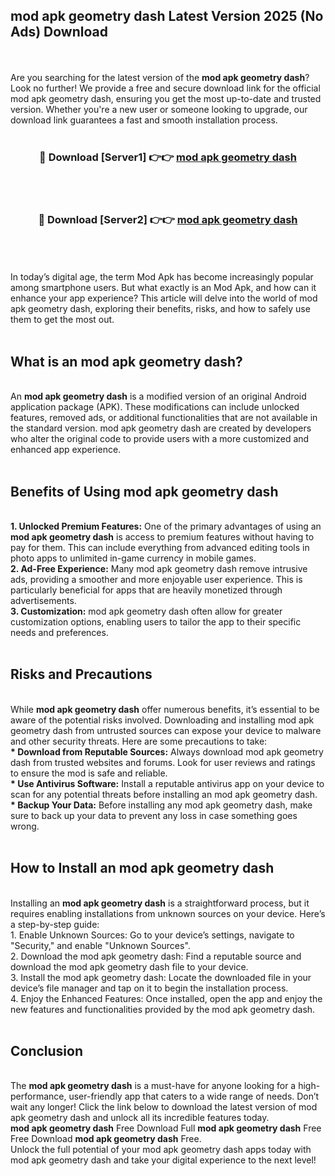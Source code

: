## mod apk geometry dash Latest Version 2025 (No Ads) Download
<br><br>
Are you searching for the latest version of the <strong>mod apk geometry dash</strong>? Look no further! We provide a free and secure download link for the official mod apk geometry dash, ensuring you get the most up-to-date and trusted version. Whether you're a new user or someone looking to upgrade, our download link guarantees a fast and smooth installation process.
<br>
<br>
<div align="center">
<h3>🔴 Download [Server1] 👉👉 <a href="https://modyolo.store/mod_apk_geometry_dash">mod apk geometry dash</a></h3><br>
<br>
<h3>🔴 Download [Server2] 👉👉 <a href="https://modyolo.store/mod_apk_geometry_dash">mod apk geometry dash</a></h3><br>
</div>
<br>
<br>
In today’s digital age, the term Mod Apk has become increasingly popular among smartphone users. But what exactly is an Mod Apk, and how can it enhance your app experience? This article will delve into the world of mod apk geometry dash, exploring their benefits, risks, and how to safely use them to get the most out.
<br>
<br>
<h2>What is an mod apk geometry dash?</h2>
<br>
An <strong>mod apk geometry dash</strong> is a modified version of an original Android application package (APK). These modifications can include unlocked features, removed ads, or additional functionalities that are not available in the standard version. mod apk geometry dash are created by developers who alter the original code to provide users with a more customized and enhanced app experience.
<br>
<br>
<h2>Benefits of Using mod apk geometry dash</h2>
<br>
<strong> 1. Unlocked Premium Features:</strong> One of the primary advantages of using an <strong>mod apk geometry dash</strong> is access to premium features without having to pay for them. This can include everything from advanced editing tools in photo apps to unlimited in-game currency in mobile games.
<br>
<strong> 2. Ad-Free Experience:</strong> Many mod apk geometry dash remove intrusive ads, providing a smoother and more enjoyable user experience. This is particularly beneficial for apps that are heavily monetized through advertisements.
<br>
<strong> 3. Customization:</strong> mod apk geometry dash often allow for greater customization options, enabling users to tailor the app to their specific needs and preferences.
<br>
<br>
<h2>Risks and Precautions</h2>
<br>
While <strong>mod apk geometry dash</strong> offer numerous benefits, it’s essential to be aware of the potential risks involved. Downloading and installing mod apk geometry dash from untrusted sources can expose your device to malware and other security threats. Here are some precautions to take:
<br>
<strong> * Download from Reputable Sources:</strong> Always download mod apk geometry dash from trusted websites and forums. Look for user reviews and ratings to ensure the mod is safe and reliable.
<br>
<strong> * Use Antivirus Software:</strong> Install a reputable antivirus app on your device to scan for any potential threats before installing an mod apk geometry dash.
<br>
<strong> * Backup Your Data:</strong> Before installing any mod apk geometry dash, make sure to back up your data to prevent any loss in case something goes wrong.
<br>
<br>
<h2>How to Install an mod apk geometry dash</h2>
<br>
Installing an <strong>mod apk geometry dash</strong> is a straightforward process, but it requires enabling installations from unknown sources on your device. Here’s a step-by-step guide:
<br>
 1. Enable Unknown Sources: Go to your device’s settings, navigate to "Security," and enable "Unknown Sources".
<br>
 2. Download the mod apk geometry dash: Find a reputable source and download the mod apk geometry dash file to your device.
<br>
 3. Install the mod apk geometry dash: Locate the downloaded file in your device’s file manager and tap on it to begin the installation process.
<br>
 4. Enjoy the Enhanced Features: Once installed, open the app and enjoy the new features and functionalities provided by the mod apk geometry dash.
<br>
<br>
<h2><strong>Conclusion</strong></h2>
<br>
The <strong>mod apk geometry dash</strong> is a must-have for anyone looking for a high-performance, user-friendly app that caters to a wide range of needs. Don’t wait any longer! Click the link below to download the latest version of mod apk geometry dash and unlock all its incredible features today.
<br>
<strong>mod apk geometry dash</strong> Free Download Full <strong>mod apk geometry dash</strong> Free Free Download <strong>mod apk geometry dash</strong> Free.
<br>
Unlock the full potential of your mod apk geometry dash apps today with mod apk geometry dash and take your digital experience to the next level!

